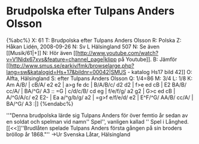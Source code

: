 # Brudpolska efter Tulpans Anders Olsson

{%abc%}
X: 61
T: Brudpolska efter Tulpans Anders Olsson
R: Polska
Z: Håkan Lidén, 2008-09-26
N: Sv L Hälsingland 507
N: Se även [[Musik/61|+]]
N: Hör även [[http://www.youtube.com/watch?v=V1Nidx67xvs&feature=channel_page|klipp på Youtube]].
B: Jämför [[http://www.smus.se/earkiv/fmk/browselarge.php?lang=sw&katalogid=Hs+17&bildnr=00042|SMUS - katalog Hs17 bild 42]]
O: Alfta, Hälsingland
S: efter Tulpans Anders Olsson
Q: 1/4=86
M: 3/4
L: 1/8
K: Am
A/B/ | cB/A/ e2 e2 | a>g fe dc | B/A/B/c/ d2 d2 | f>e ed cB | E2 BA/B/ cc/A/ |
BA/^G/ A3 :: =G | c/d/c/B/ cd eg | f/e/f/g/ a2 g2 | G>c ed cB | A/^G/A/c/ e2 E2- |
Ea a/^g/b/g/ a2 | =g>f e/f/e/d/ e2 | E^F/^G/ AA/B/ cc/A/ | BA/^G/ A3 :|]
{%endabc%}

''"Denna brudpolska lärde sig Tulpans Anders för över femtio år sedan av en soldat och spelman vid namn'' Spel'', vanligen kallad '' Spel i Långhed.
[[<<]]''Brudlåten spelade Tulpans Anders första gången på sin broders bröllop år 1868."''
->Ur Svenska Låtar, Hälsingland
